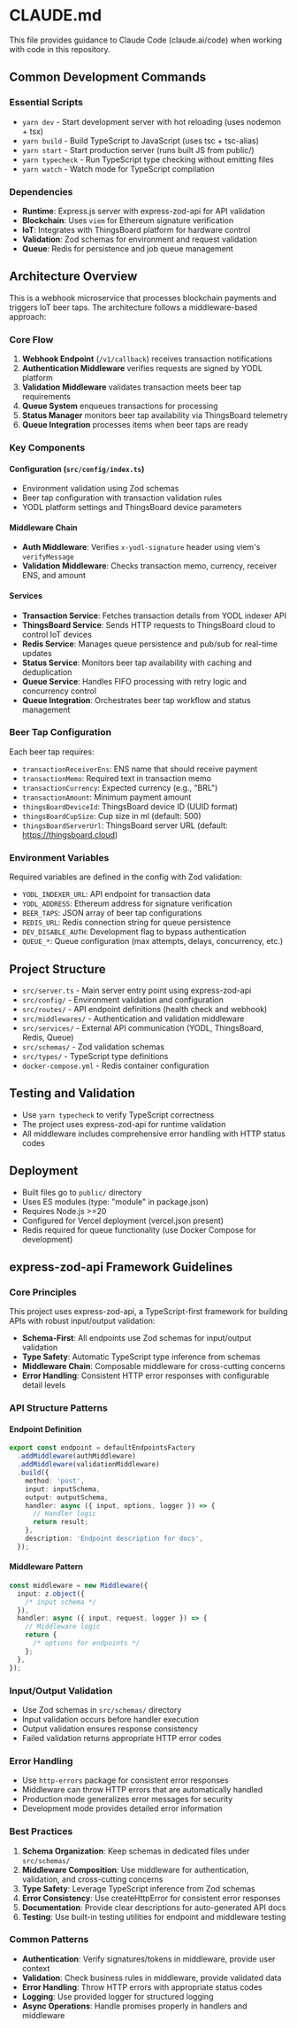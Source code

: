 # CLAUDE.md

This file provides guidance to Claude Code (claude.ai/code) when working with code in this repository.

## Common Development Commands

### Essential Scripts

- `yarn dev` - Start development server with hot reloading (uses nodemon + tsx)
- `yarn build` - Build TypeScript to JavaScript (uses tsc + tsc-alias)
- `yarn start` - Start production server (runs built JS from public/)
- `yarn typecheck` - Run TypeScript type checking without emitting files
- `yarn watch` - Watch mode for TypeScript compilation

### Dependencies

- **Runtime**: Express.js server with express-zod-api for API validation
- **Blockchain**: Uses `viem` for Ethereum signature verification
- **IoT**: Integrates with ThingsBoard platform for hardware control
- **Validation**: Zod schemas for environment and request validation
- **Queue**: Redis for persistence and job queue management

## Architecture Overview

This is a webhook microservice that processes blockchain payments and triggers IoT beer taps. The architecture follows a middleware-based approach:

### Core Flow

1. **Webhook Endpoint** (`/v1/callback`) receives transaction notifications
2. **Authentication Middleware** verifies requests are signed by YODL platform
3. **Validation Middleware** validates transaction meets beer tap requirements
4. **Queue System** enqueues transactions for processing
5. **Status Manager** monitors beer tap availability via ThingsBoard telemetry
6. **Queue Integration** processes items when beer taps are ready

### Key Components

#### Configuration (`src/config/index.ts`)

- Environment validation using Zod schemas
- Beer tap configuration with transaction validation rules
- YODL platform settings and ThingsBoard device parameters

#### Middleware Chain

- **Auth Middleware**: Verifies `x-yodl-signature` header using viem's `verifyMessage`
- **Validation Middleware**: Checks transaction memo, currency, receiver ENS, and amount

#### Services

- **Transaction Service**: Fetches transaction details from YODL indexer API
- **ThingsBoard Service**: Sends HTTP requests to ThingsBoard cloud to control IoT devices
- **Redis Service**: Manages queue persistence and pub/sub for real-time updates
- **Status Service**: Monitors beer tap availability with caching and deduplication
- **Queue Service**: Handles FIFO processing with retry logic and concurrency control
- **Queue Integration**: Orchestrates beer tap workflow and status management

### Beer Tap Configuration

Each beer tap requires:

- `transactionReceiverEns`: ENS name that should receive payment
- `transactionMemo`: Required text in transaction memo
- `transactionCurrency`: Expected currency (e.g., "BRL")
- `transactionAmount`: Minimum payment amount
- `thingsBoardDeviceId`: ThingsBoard device ID (UUID format)
- `thingsBoardCupSize`: Cup size in ml (default: 500)
- `thingsBoardServerUrl`: ThingsBoard server URL (default: https://thingsboard.cloud)

### Environment Variables

Required variables are defined in the config with Zod validation:

- `YODL_INDEXER_URL`: API endpoint for transaction data
- `YODL_ADDRESS`: Ethereum address for signature verification
- `BEER_TAPS`: JSON array of beer tap configurations
- `REDIS_URL`: Redis connection string for queue persistence
- `DEV_DISABLE_AUTH`: Development flag to bypass authentication
- `QUEUE_*`: Queue configuration (max attempts, delays, concurrency, etc.)

## Project Structure

- `src/server.ts` - Main server entry point using express-zod-api
- `src/config/` - Environment validation and configuration
- `src/routes/` - API endpoint definitions (health check and webhook)
- `src/middlewares/` - Authentication and validation middleware
- `src/services/` - External API communication (YODL, ThingsBoard, Redis, Queue)
- `src/schemas/` - Zod validation schemas
- `src/types/` - TypeScript type definitions
- `docker-compose.yml` - Redis container configuration

## Testing and Validation

- Use `yarn typecheck` to verify TypeScript correctness
- The project uses express-zod-api for runtime validation
- All middleware includes comprehensive error handling with HTTP status codes

## Deployment

- Built files go to `public/` directory
- Uses ES modules (type: "module" in package.json)
- Requires Node.js >=20
- Configured for Vercel deployment (vercel.json present)
- Redis required for queue functionality (use Docker Compose for development)

## express-zod-api Framework Guidelines

### Core Principles

This project uses express-zod-api, a TypeScript-first framework for building APIs with robust input/output validation:

- **Schema-First**: All endpoints use Zod schemas for input/output validation
- **Type Safety**: Automatic TypeScript type inference from schemas
- **Middleware Chain**: Composable middleware for cross-cutting concerns
- **Error Handling**: Consistent HTTP error responses with configurable detail levels

### API Structure Patterns

#### Endpoint Definition

```typescript
export const endpoint = defaultEndpointsFactory
  .addMiddleware(authMiddleware)
  .addMiddleware(validationMiddleware)
  .build({
    method: 'post',
    input: inputSchema,
    output: outputSchema,
    handler: async ({ input, options, logger }) => {
      // Handler logic
      return result;
    },
    description: 'Endpoint description for docs',
  });
```

#### Middleware Pattern

```typescript
const middleware = new Middleware({
  input: z.object({
    /* input schema */
  }),
  handler: async ({ input, request, logger }) => {
    // Middleware logic
    return {
      /* options for endpoints */
    };
  },
});
```

### Input/Output Validation

- Use Zod schemas in `src/schemas/` directory
- Input validation occurs before handler execution
- Output validation ensures response consistency
- Failed validation returns appropriate HTTP error codes

### Error Handling

- Use `http-errors` package for consistent error responses
- Middleware can throw HTTP errors that are automatically handled
- Production mode generalizes error messages for security
- Development mode provides detailed error information

### Best Practices

1. **Schema Organization**: Keep schemas in dedicated files under `src/schemas/`
2. **Middleware Composition**: Use middleware for authentication, validation, and cross-cutting concerns
3. **Type Safety**: Leverage TypeScript inference from Zod schemas
4. **Error Consistency**: Use createHttpError for consistent error responses
5. **Documentation**: Provide clear descriptions for auto-generated API docs
6. **Testing**: Use built-in testing utilities for endpoint and middleware testing

### Common Patterns

- **Authentication**: Verify signatures/tokens in middleware, provide user context
- **Validation**: Check business rules in middleware, provide validated data
- **Error Handling**: Throw HTTP errors with appropriate status codes
- **Logging**: Use provided logger for structured logging
- **Async Operations**: Handle promises properly in handlers and middleware
